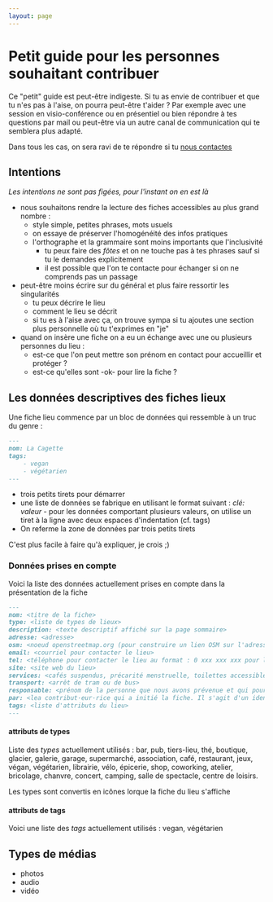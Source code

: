 ```yaml
---
layout: page
---
```


# Petit guide pour les personnes souhaitant contribuer

Ce "petit" guide est peut-être indigeste. Si tu as envie de contribuer et que tu n'es pas à l'aise, on pourra peut-être t'aider ? Par exemple avec une session en visio-conférence ou en présentiel ou bien répondre à tes questions par mail ou peut-être via un autre canal de communication qui te semblera plus adapté.  
  
Dans tous les cas, on sera ravi de te répondre si tu [nous contactes](/nous-contacter)

## Intentions

_Les intentions ne sont pas figées, pour l'instant on en est là_

- nous souhaitons rendre la lecture des fiches accessibles au plus grand nombre :
  - style simple, petites phrases, mots usuels
  - on essaye de préserver l'homogénéité des infos pratiques
  - l'orthographe et la grammaire sont moins importants que l'inclusivité
    - tu peux faire des _fôtes_ et on ne touche pas à tes phrases sauf si tu le demandes explicitement
    - il est possible que l'on te contacte pour échanger si on ne comprends pas un passage
- peut-être moins écrire sur du général et plus faire ressortir les singularités
  - tu peux décrire le lieu
  - comment le lieu se décrit
  - si tu es à l'aise avec ça, on trouve sympa si tu ajoutes une section plus personnelle où tu t'exprimes en "je"
- quand on insère une fiche on a eu un échange avec une ou plusieurs personnes du lieu :
  - est-ce que l'on peut mettre son prénom en contact pour accueillir et protéger ?
  - est-ce qu'elles sont -ok- pour lire la fiche ?

## Les données descriptives des fiches lieux

Une fiche lieu commence par un bloc de données qui ressemble à un truc du genre :

```markdown
---
nom: La Cagette
tags:
    - vegan
    - végétarien
---
```

- trois petits tirets pour démarrer
- une liste de données se fabrique en utilisant le format suivant : _clé: valeur_ - pour les données comportant plusieurs valeurs, on utilise un tiret à la ligne avec deux espaces d'indentation (cf. tags) 
- On referme la zone de données par trois petits tirets

C'est plus facile à faire qu'à expliquer, je crois ;)

### Données prises en compte

Voici la liste des données actuellement prises en compte dans la présentation de la fiche

```markdown
---
nom: <titre de la fiche>
type: <liste de types de lieux>
description: <texte descriptif affiché sur la page sommaire>
adresse: <adresse>
osm: <noeud openstreetmap.org (pour construire un lien OSM sur l'adresse)>
email: <courriel pour contacter le lieu>
tel: <téléphone pour contacter le lieu au format : 0 xxx xxx xxx pour la france métropolitaine>
site: <site web du lieu>
services: <cafés suspendus, précarité menstruelle, toilettes accessibles au non-client·e·s>
transport: <arrêt de tram ou de bus>
responsable: <prénom de la personne que nous avons prévenue et qui pourra accueillir>
par: <lea contribut·eur·rice qui a initié la fiche. Il s'agit d'un identifiant github.com>
tags: <liste d'attributs du lieu>
---
```

#### attributs de types

Liste des _types_ actuellement utilisés : bar, pub, tiers-lieu, thé, boutique, glacier, galerie, garage, supermarché, association, café, restaurant, jeux, végan, végétarien, librairie, vélo, épicerie, shop, coworking, atelier, bricolage, chanvre, concert, camping, salle de spectacle, centre de loisirs.  
  
Les types sont convertis en icônes lorque la fiche du lieu s'affiche  

#### attributs de tags

Voici une liste des _tags_ actuellement utilisés : vegan, végétarien

## Types de médias

- photos
- audio
- vidéo
